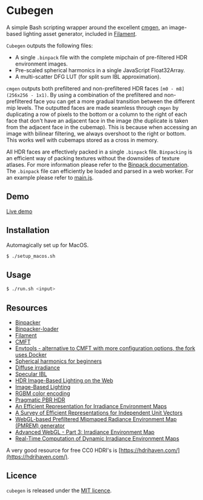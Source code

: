 # Cubegen

A simple Bash scripting wrapper around the excellent [cmgen](https://github.com/google/filament/tree/master/tools/cmgen), an image-based lighting asset generator, included in [Filament](https://github.com/google/filament/).

`Cubegen` outputs the following files:

- A single `.binpack` file with the complete mipchain of pre-filtered HDR environment images.
- Pre-scaled spherical harmonics in a single JavaScript Float32Array.
- A multi-scatter DFG LUT (for split sum IBL approximation).

`cmgen` outputs both prefiltered and non-prefiltered HDR faces `[m0 - m8]` `(256x256 - 1x1)`. By using a combination of the prefiltered and non-prefiltered face you can get a more gradual transition between the different mip levels. The outputted faces are made seamless through `cmgen` by duplicating a row of pixels to the bottom or a column to the right of each face that don't have an adjacent face in the image (the duplicate is taken from the adjacent face in the cubemap). This is because when accessing an image with bilinear filtering, we always overshoot to the right or bottom. This works well with cubemaps stored as a cross in memory.

All HDR faces are effectively packed in a single `.binpack` file. `Binpacking` is an efficient way of packing textures without the downsides of texture atlases. For more information please refer to the [Binpack documentation](https://github.com/timvanscherpenzeel/binpacker). The `.binpack` file can efficiently be loaded and parsed in a web worker. For an example please refer to [main.js](main.js).

## Demo

[Live demo](https://timvanscherpenzeel.github.io/cubegen/)

## Installation

Automagically set up for MacOS.

```sh
$ ./setup_macos.sh
```

## Usage

```sh
$ ./run.sh <input>
```

## Resources

- [Binpacker](https://github.com/timvanscherpenzeel/binpacker)
- [Binpacker-loader](https://github.com/timvanscherpenzeel/binpacker-loader)
- [Filament](https://github.com/google/filament)
- [CMFT](https://github.com/dariomanesku/cmft)
- [Envtools - alternative to CMFT with more configuration options, the fork uses Docker](https://github.com/cedricpinson/envtools)
- [Spherical harmonics for beginners](https://dickyjim.wordpress.com/2013/09/04/spherical-harmonics-for-beginners/)
- [Diffuse irradiance](https://learnopengl.com/PBR/IBL/Diffuse-irradiance)
- [Specular IBL](https://learnopengl.com/PBR/IBL/Specular-IBL)
- [HDR Image-Based Lighting on the Web](https://webglinsights.github.io/downloads/WebGL-Insights-Chapter-16.pdf)
- [Image-Based Lighting](http://ict.usc.edu/pubs/Image-Based%20Lighting.pdf)
- [RGBM color encoding](https://graphicrants.blogspot.nl/2009/04/rgbm-color-encoding.html)
- [Pragmatic PBR HDR](http://marcinignac.com/blog/pragmatic-pbr-hdr)
- [An Efficient Representation for Irradiance Environment Maps](http://graphics.stanford.edu/papers/envmap/)
- [A Survey of Efficient Representations for Independent Unit Vectors](http://jcgt.org/published/0003/02/01/paper.pdf)
- [WebGL-based Prefiltered Mipmaped Radiance Environment Map (PMREM) generator](https://github.com/mrdoob/three.js/issues/7402)
- [Advanced WebGL - Part 3: Irradiance Environment Map](http://codeflow.org/entries/2011/apr/18/advanced-webgl-part-3-irradiance-environment-map/)
- [Real-Time Computation of Dynamic Irradiance Environment Maps](https://developer.nvidia.com/gpugems/GPUGems2/gpugems2_chapter10.html)

A very good resource for free CC0 HDRI's is [https://hdrihaven.com/](https://hdrihaven.com/).

## Licence

`cubegen` is released under the [MIT licence](https://raw.githubusercontent.com/TimvanScherpenzeel/cubegen/master/LICENSE).
